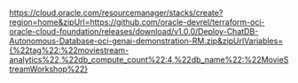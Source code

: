 https://cloud.oracle.com/resourcemanager/stacks/create?region=home&zipUrl=https://github.com/oracle-devrel/terraform-oci-oracle-cloud-foundation/releases/download/v1.0.0/Deploy-ChatDB-Autonomous-Database-oci-genai-demonstration-RM.zip&zipUrlVariables={%22tag%22:%22moviestream-analytics%22,%22db_compute_count%22:4,%22db_name%22:%22MovieStreamWorkshop%22}